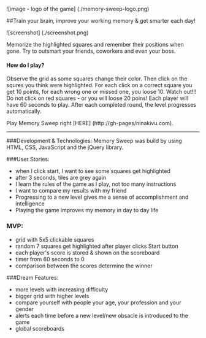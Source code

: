 ![image - logo of the game] (./memory-sweep-logo.png)


##Train your brain, improve your working memory & get smarter each day!

![screenshot] (./screenshot.png)

Memorize the highlighted squares and remember their positions when gone. Try to outsmart your friends, coworkers and even your boss.

#### How do I play?
Observe the grid as some squares change their color. Then click on the squres you think were highlighted. For each click on a correct square you get 10 points, for each wrong one or missed one, you loose 10.
Watch out!!! Do not click on red squares - or you will loose 20 poins!
Each player will have 60 seconds to play. After each completed round, the level progresses automatically.

Play Memory Sweep right [HERE] (http://gh-pages/ninakivu.com).

---

###Development & Technologies:
Memory Sweep was build by using HTML, CSS, JavaScript and the jQuery library.


###User Stories:
- when I click start, I want to see some squares get highlighted
- after 3 seconds, tiles are grey again
- I learn the rules of the game as I play, not too many instructions
- I want to compare my results with my friend
- Progressing to a new level gives me a sense of accomplishment and intelligence
- Playing the game improves my memory in day to day life

### MVP:
- grid with 5x5 clickable squares
- random 7 squares get highlighted after player clicks Start button
- each player's score is stored & shown on the scoreboard 
- timer from 60 seconds to 0
- comparison between the scores determine the winner


###Dream Features:

- more levels with increasing difficulty 
- bigger grid with higher levels
- compare yourself with people your age, your profession and your gender
- alerts each time before a new level/new obsacle is introduced to the game
- global scoreboards
